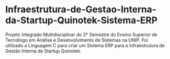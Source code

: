 # Infraestrutura-de-Gestao-Interna-da-Startup-Quinotek-Sistema-ERP

Projeto Integrado Multidisciplinar do 2° Semestre do Ensino Superior de Tecnólogo em Análise e Desenvolvimento de Sistemas na UNIP.
Foi utilizado a Linguagem C para criar um Sistema ERP para a Infraestrutura de Gestão Interna da Startup Quinotek.
